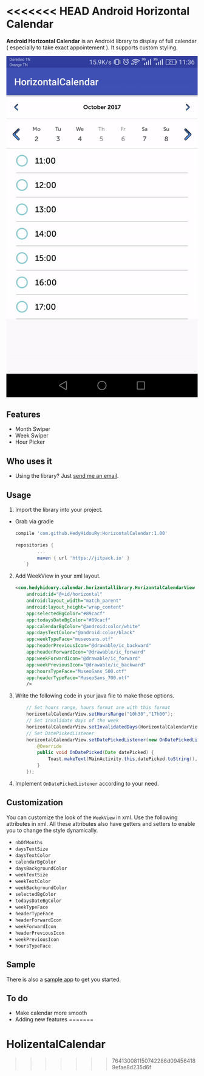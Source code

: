 <<<<<<< HEAD
Android Horizontal Calendar
=================

**Android Horizontal Calendar** is an Android library to display of full calendar ( especially to take exact appointement ). It supports custom styling.

![](images/screen-shot.gif)

Features
------------

* Month Swiper
* Week Swiper
* Hour Picker

Who uses it
---------------

* Using the library? Just [send me an email](mailto:hedyalhidoury@gmail.com).

Usage
---------

1. Import the library into your project.

  * Grab via gradle
  
    ```groovy
    compile 'com.github.HedyHidouRy:HorizontalCalendar:1.00'
    ```
    
    ```groovy
    repositories {
			...
			maven { url 'https://jitpack.io' }
		}
    ```
    
2. Add WeekView in your xml layout.

    ```xml
    <com.hedyhidoury.calendar.horizontallibrary.HorizontalCalendarView
        android:id="@+id/horizontal"
        android:layout_width="match_parent"
        android:layout_height="wrap_content"
        app:selectedBgColor="#89cacf"
        app:todaysDateBgColor="#89cacf"
        app:calendarBgColor="@android:color/white"
        app:daysTextColor="@android:color/black"
        app:weekTypeFace="museosans.otf"
        app:headerPreviousIcon="@drawable/ic_backward"
        app:headerForwardIcon="@drawable/ic_forward"
        app:weekForwardIcon="@drawable/ic_forward"
        app:weekPreviousIcon="@drawable/ic_backward"
        app:hoursTypeFace="MuseoSans_500.otf"
        app:headerTypeFace="MuseoSans_700.otf"
        />
    ```
3. Write the following code in your java file to make those options.

    ```java
        // Set hours range, hours format are with this format
        horizontalCalendarView.setHoursRange("10h30","17h00");
        // Set invalidate days of the week
        horizontalCalendarView.setInvalidatedDays(HorizontalCalendarView.THURSDAY,HorizontalCalendarView.FRIDAY);
        // Set DatePickedListener
        horizontalCalendarView.setDatePickedListener(new OnDatePickedListener() {
            @Override
            public void OnDatePicked(Date datePicked) {
                Toast.makeText(MainActivity.this,datePicked.toString(),Toast.LENGTH_SHORT).show();
            }
        });
    ```
4. Implement `OnDatePickedListener` according to your need.

Customization
-------------------

You can customize the look of the `WeekView` in xml. Use the following attributes in xml. All these attributes also have getters and setters to enable you to change the style dynamically.

- `nbOfMonths`
- `daysTextSize`
- `daysTextColor`
- `calendarBgColor`
- `daysBackgroundColor`
- `weekTextSize`
- `weekTextColor`
- `weekBackgroundColor`
- `selectedBgColor`
- `todaysDateBgColor`
- `weekTypeFace`
- `headerTypeFace`
- `headerForwardIcon`
- `weekForwardIcon`
- `headerPreviousIcon`
- `weekPreviousIcon`
- `hoursTypeFace`

Sample
----------

There is also a [sample app](https://github.com/HedyHidouRy/HorizontalCalendar/tree/master/app) to get you started.

To do
-------

* Make calendar more smooth
* Adding new features
=======
# HolizentalCalendar
>>>>>>> 764130081150742286d094564189efae8d235d6f
